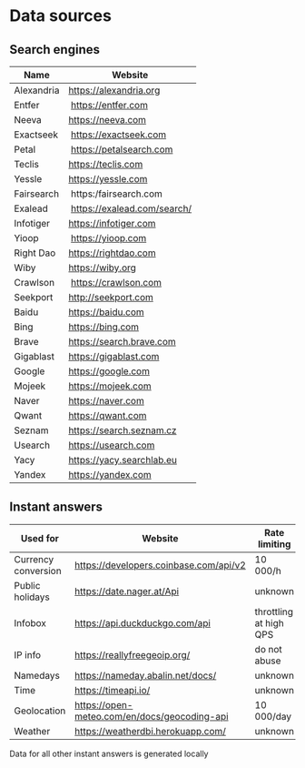 # Data sources

## Search engines

Name | Website
 --- | ---
Alexandria | https://alexandria.org
Entfer | https://entfer.com
Neeva | https://neeva.com
Exactseek | https://exactseek.com
Petal | https://petalsearch.com
Teclis | https://teclis.com
Yessle | https://yessle.com
Fairsearch | https:/fairsearch.com
Exalead | https://exalead.com/search/
Infotiger | https://infotiger.com
Yioop | https://yioop.com
Right Dao | https://rightdao.com
Wiby | https://wiby.org
Crawlson | https://crawlson.com
Seekport | http://seekport.com
Baidu | https://baidu.com
Bing | https://bing.com
Brave | https://search.brave.com
Gigablast | https://gigablast.com
Google | https://google.com
Mojeek | https://mojeek.com
Naver | https://naver.com
Qwant | https://qwant.com
Seznam | https://search.seznam.cz
Usearch | https://usearch.com
Yacy | https://yacy.searchlab.eu
Yandex | https://yandex.com

## Instant answers

Used for | Website | Rate limiting
 --- | --- | ---
Currency conversion | https://developers.coinbase.com/api/v2 | 10 000/h
Public holidays | https://date.nager.at/Api | unknown
Infobox | https://api.duckduckgo.com/api | throttling at high QPS
IP info | https://reallyfreegeoip.org/ | do not abuse
Namedays | https://nameday.abalin.net/docs/ | unknown
Time | https://timeapi.io/ | unknown
Geolocation | https://open-meteo.com/en/docs/geocoding-api | 10 000/day
Weather | https://weatherdbi.herokuapp.com/ | unknown

Data for all other instant answers is generated locally
